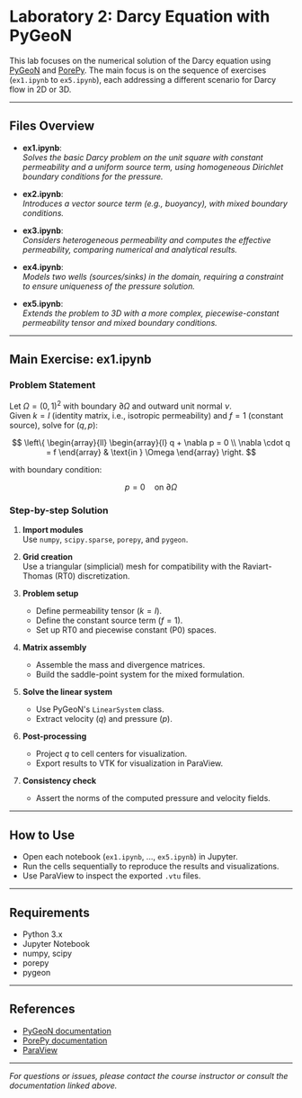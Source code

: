 # Laboratory 2: Darcy Equation with PyGeoN

This lab focuses on the numerical solution of the Darcy equation using [PyGeoN](https://github.com/compgeo-mox/pygeon) and [PorePy](https://github.com/pmgbergen/porepy). The main focus is on the sequence of exercises (`ex1.ipynb` to `ex5.ipynb`), each addressing a different scenario for Darcy flow in 2D or 3D.

---

## Files Overview

- **ex1.ipynb**:  
  *Solves the basic Darcy problem on the unit square with constant permeability and a uniform source term, using homogeneous Dirichlet boundary conditions for the pressure.*

- **ex2.ipynb**:  
  *Introduces a vector source term (e.g., buoyancy), with mixed boundary conditions.*

- **ex3.ipynb**:  
  *Considers heterogeneous permeability and computes the effective permeability, comparing numerical and analytical results.*

- **ex4.ipynb**:  
  *Models two wells (sources/sinks) in the domain, requiring a constraint to ensure uniqueness of the pressure solution.*

- **ex5.ipynb**:  
  *Extends the problem to 3D with a more complex, piecewise-constant permeability tensor and mixed boundary conditions.*

---

## Main Exercise: ex1.ipynb

### Problem Statement

Let $\Omega = (0,1)^2$ with boundary $\partial \Omega$ and outward unit normal $\nu$.  
Given $k = I$ (identity matrix, i.e., isotropic permeability) and $f = 1$ (constant source), solve for $(q, p)$:

$$
\left\{
\begin{array}{ll}
\begin{array}{l} 
q + \nabla p = 0 \\
\nabla \cdot q = f
\end{array}
& \text{in } \Omega
\end{array}
\right.
$$

with boundary condition:

$$
p = 0 \quad \text{on } \partial \Omega
$$

### Step-by-step Solution

1. **Import modules**  
   Use `numpy`, `scipy.sparse`, `porepy`, and `pygeon`.

2. **Grid creation**  
   Use a triangular (simplicial) mesh for compatibility with the Raviart-Thomas (RT0) discretization.

3. **Problem setup**  
   - Define permeability tensor ($k=I$).
   - Define the constant source term ($f=1$).
   - Set up RT0 and piecewise constant (P0) spaces.

4. **Matrix assembly**  
   - Assemble the mass and divergence matrices.
   - Build the saddle-point system for the mixed formulation.

5. **Solve the linear system**  
   - Use PyGeoN's `LinearSystem` class.
   - Extract velocity ($q$) and pressure ($p$).

6. **Post-processing**  
   - Project $q$ to cell centers for visualization.
   - Export results to VTK for visualization in ParaView.

7. **Consistency check**  
   - Assert the norms of the computed pressure and velocity fields.

---

## How to Use

- Open each notebook (`ex1.ipynb`, ..., `ex5.ipynb`) in Jupyter.
- Run the cells sequentially to reproduce the results and visualizations.
- Use ParaView to inspect the exported `.vtu` files.

---

## Requirements

- Python 3.x
- Jupyter Notebook
- numpy, scipy
- porepy
- pygeon

---

## References

- [PyGeoN documentation](https://github.com/compgeo-mox/pygeon)
- [PorePy documentation](https://github.com/pmgbergen/porepy)
- [ParaView](https://www.paraview.org/)

---

*For questions or issues, please contact the course instructor or consult the documentation linked above.*